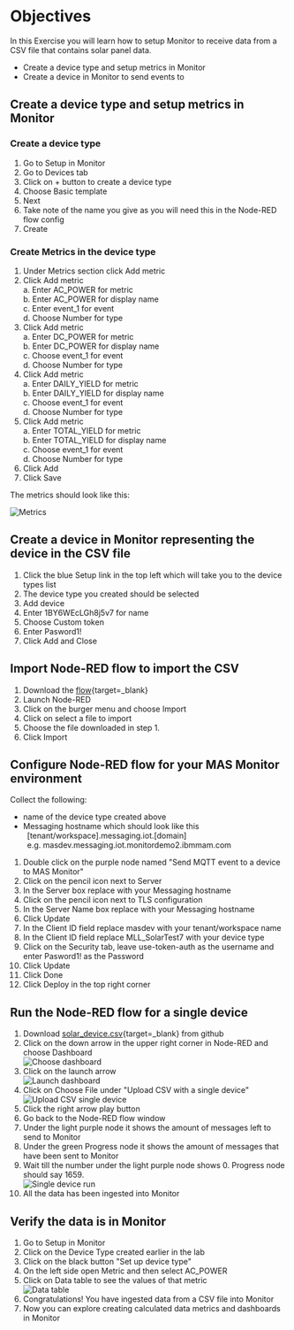 # Objectives
In this Exercise you will learn how to setup Monitor to receive data from a CSV file that contains solar panel data.

* Create a device type and setup metrics in Monitor
* Create a device in Monitor to send events to

## Create a device type and setup metrics in Monitor

### Create a device type

1. Go to Setup in Monitor
2. Go to Devices tab
3. Click on + button to create a device type
4. Choose Basic template
5. Next
6. Take note of the name you give as you will need this in the Node-RED flow config
7. Create

### Create Metrics in the device type

1. Under Metrics section click Add metric
2. Click Add metric
    <br>a. Enter AC_POWER for metric
    <br>b. Enter AC_POWER for display name
    <br>c. Enter event_1 for event
    <br>d. Choose Number for type 
3. Click Add metric
    <br>a. Enter DC_POWER for metric
    <br>b. Enter DC_POWER for display name
    <br>c. Choose event_1 for event
    <br>d. Choose Number for type
4. Click Add metric
    <br>a. Enter DAILY_YIELD for metric
    <br>b. Enter DAILY_YIELD for display name
    <br>c. Choose event_1 for event
    <br>d. Choose Number for type
5. Click Add metric
    <br>a. Enter TOTAL_YIELD for metric
    <br>b. Enter TOTAL_YIELD for display name
    <br>c. Choose event_1 for event
    <br>d. Choose Number for type
10. Click Add
11. Click Save

The metrics should look like this:

![Metrics](/img/monitor_nodered_csv_importer_2.0/solar_metrics.png)

## Create a device in Monitor representing the device in the CSV file

1. Click the blue Setup link in the top left which will take you to the device types list
2. The device type you created should be selected
3. Add device
4. Enter 1BY6WEcLGh8j5v7 for name
5. Choose Custom token
6. Enter Pasword1!
6. Click Add and Close

## Import Node-RED flow to import the CSV

1. Download the [flow](https://github.ibm.com/Watson-IoT/eam-hpu-lab/blob/main/csv-files/monitor_devices_solar/monitor_device_gateway.json){target=_blank}
2. Launch Node-RED
3. Click on the burger menu and choose Import
4. Click on select a file to import
5. Choose the file downloaded in step 1.
6. Click Import

## Configure Node-RED flow for your MAS Monitor environment

Collect the following:<br>
* name of the device type created above<br>
* Messaging hostname which should look like this<br>
&ensp;[tenant/workspace].messaging.iot.[domain]<br>
&ensp;e.g. masdev.messaging.iot.monitordemo2.ibmmam.com<br>

1. Double click on the purple node named "Send MQTT event to a device to MAS Monitor"
2. Click on the pencil icon next to Server
3. In the Server box replace with your Messaging hostname
4. Click on the pencil icon next to TLS configuration
5. In the Server Name box replace with your Messaging hostname
6. Click Update
7. In the Client ID field replace masdev with your tenant/workspace name
8. In the Client ID field replace MLL_SolarTest7 with your device type
9. Click on the Security tab, leave use-token-auth as the username and enter Pasword1! as the Password
10. Click Update
11. Click Done
12. Click Deploy in the top right corner

## Run the Node-RED flow for a single device

1. Download [solar_device.csv](https://github.ibm.com/Watson-IoT/eam-hpu-lab/blob/main/csv-files/monitor_devices_solar/device_solar.csv){target=_blank} from github
2. Click on the down arrow in the upper right corner in Node-RED and choose Dashboard<br>
![Choose dashboard](/img/monitor_nodered_csv_importer_2.0/dashboard_choose.png)
3. Click on the launch arrow<br>
![Launch dashboard](/img/monitor_nodered_csv_importer_2.0/dashboard_launch.png)
5. Click on Choose File under "Upload CSV with a single device"<br>
![Upload CSV single device](/img/monitor_nodered_csv_importer_2.0/upload_csv_single_device.png)
6. Click the right arrow play button
7. Go back to the Node-RED flow window
8. Under the light purple node it shows the amount of messages left to send to Monitor
9. Under the green Progress node it shows the amount of messages that have been sent to Monitor
10. Wait till the number under the light purple node shows 0.  Progress node should say 1659.<br>
![Single device run](/img/monitor_nodered_csv_importer_2.0/single_device_run.png)
11. All the data has been ingested into Monitor

## Verify the data is in Monitor

1. Go to Setup in Monitor
2. Click on the Device Type created earlier in the lab
3. Click on the black button "Set up device type"
4. On the left side open Metric and then select AC_POWER
5. Click on Data table to see the values of that metric<br>
![Data table](/img/monitor_nodered_csv_importer_2.0/data_table.png)
9. Congratulations!  You have ingested data from a CSV file into Monitor
10. Now you can explore creating calculated data metrics and dashboards in Monitor







